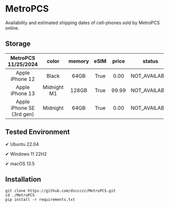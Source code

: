 # MetroPCS
Availability and estimated shipping dates of cell-phones sold by MetroPCS online.
## Storage
|MetroPCS 11/25/2024|color|memory|eSIM|price|status|shipping from|shipping to|
|:--:|:--:|:--:|:--:|:--:|:--:|:--:|:--:|
|Apple iPhone 12|Black|64GB|True|0.00|NOT_AVAILABLE|12/02/2024|12/09/2024|
|Apple iPhone 13|Midnight M1|128GB|True|99.99|NOT_AVAILABLE|12/02/2024|12/09/2024|
|Apple iPhone SE (3rd gen)|Midnight|64GB|True|0.00|NOT_AVAILABLE|12/02/2024|12/09/2024|

## Tested Environment
✔ Ubuntu 22.04

✔ Windows 11 22H2

✔ macOS 13.5
## Installation
```
git clone https://github.com/dsccccc/MetroPCS.git
cd ./MetroPCS
pip install -r requirements.txt
```
